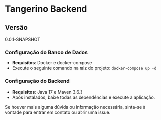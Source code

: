 # Tangerino Backend

## Versão
0.0.1-SNAPSHOT

### Configuração do Banco de Dados
- **Requisitos**: Docker e docker-compose
- Execute o seguinte comando na raiz do projeto: `docker-compose up -d`

### Configuração do Backend
- **Requisitos**: Java 17 e Maven 3.6.3
- Após instalados, baixe todas as dependências e execute a aplicação.

Se houver mais alguma dúvida ou informação necessária, sinta-se à vontade para entrar em contato ou abrir uma issue.
